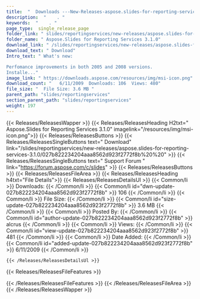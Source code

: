 ```yaml
---
title:  "  Downloads ---New-Releases-aspose.slides-for-reporting-services-3.1.0 . " 
description:  "    . " 
keywords:  "    . " 
page_type:  single_release_page
folder_link: " slides/reportingservices/new-releases/aspose.slides-for-reporting-services-3.1.0/"
folder_name: " Aspose.Slides for Reporting Services 3.1.0"
download_link: " /slides/reportingservices/new-releases/aspose.slides-for-reporting-services-3.1.0/027b822234204aaa8562d923f2772f8b"
download_text: " Download"
Intro_text: " What's new:

Perfomance improvements in both 2005 and 2008 versions.
Installe..."
image_link: " https://downloads.aspose.com/resources/img/msi-icon.png"
download_count: "   6/11/2009  Downloads: 106  Views: 480"
file_size: "  File Size: 3.6 MB "
parent_path: "slides/reportingservices"
section_parent_path: "slides/reportingservices"
weight: 197 
---
```


{{< Releases/ReleasesWapper >}}
  {{< Releases/ReleasesHeading H2txt=" Aspose.Slides for Reporting Services 3.1.0" imagelink="/resources/img/msi-icon.png">}}
  {{< Releases/ReleasesButtons >}}
    {{< Releases/ReleasesSingleButtons text=" Download" link="/slides/reportingservices/new-releases/aspose.slides-for-reporting-services-3.1.0/027b822234204aaa8562d923f2772f8b%20%20" >}}
    {{< Releases/ReleasesSingleButtons text=" Support Forum " link="https://forum.aspose.com/c/slides" >}}
  {{< Releases/ReleasesButtons >}}
  {{< Releases/ReleasesFileArea >}}
    {{< Releases/ReleasesHeading h4txt="File Details">}}
    {{< Releases/ReleasesDetailsUl >}}
            {{< Common/li  >}} Downloads: {{< /Common/li >}} 
      {{< Common/li id="dwn-update-027b822234204aaa8562d923f2772f8b" >}} 106 {{< /Common/li >}} 
      {{< Common/li  >}} File Size: {{< /Common/li >}} 
      {{< Common/li id="size-update-027b822234204aaa8562d923f2772f8b" >}} 3.6 MB {{< /Common/li >}} 
      {{< Common/li  >}} Posted By: {{< /Common/li >}} 
      {{< Common/li id="author-update-027b822234204aaa8562d923f2772f8b" >}} alcrus {{< /Common/li >}} 
      {{< Common/li  >}} Views: {{< /Common/li >}} 
      {{< Common/li id="view-update-027b822234204aaa8562d923f2772f8b" >}} 481 {{< /Common/li >}} 
      {{< Common/li  >}} Date Added: {{< /Common/li >}} 
      {{< Common/li id="added-update-027b822234204aaa8562d923f2772f8b" >}} 6/11/2009 {{< /Common/li >}} 

    {{< /Releases/ReleasesDetailsUl >}}

  {{< Releases/ReleasesFileFeatures >}}
      
  {{< /Releases/ReleasesFileFeatures >}}
 {{< /Releases/ReleasesFileArea >}}
{{< /Releases/ReleasesWapper >}}


